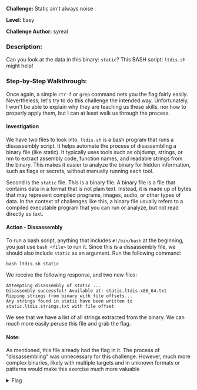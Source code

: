 **Challenge:** Static ain't always noise

**Level:** Easy

**Challenge Author:** syreal

### Description: 
Can you look at the data in this binary: `static`? This BASH script: `ltdis.sh` might help!

### Step-by-Step Walkthrough:
Once again, a simple `ctr-f` or `grep` command nets you the flag fairly easily. Nevertheless, let's try to do this challenge the intended way. Unfortunately, I won't be able to explain why they are teaching us these skills, nor how to properly apply them, but I can at least walk us through the process.

#### Investigation
We have two files to look into. `ltdis.sh` is a bash program that runs a dissassembly script. It helps automate the process of disassembling a binary file (like static). It typically uses tools such as objdump, strings, or nm to extract assembly code, function names, and readable strings from the binary. This makes it easier to analyze the binary for hidden information, such as flags or secrets, without manually running each tool.

Second is the `static` file. This is a binary file. A binary file is a file that contains data in a format that is not plain text. Instead, it is made up of bytes that may represent compiled programs, images, audio, or other types of data. In the context of challenges like this, a binary file usually refers to a compiled executable program that you can run or analyze, but not read directly as text.

#### Action - Dissassembly
To run a bash script, anything that includes `#!/bin/bash` at the beginning, you just use `bash <file>` to run it. Since this is a dissassembly file, we should also include `static` as an argument. Run the following command:

`bash ltdis.sh static`

We receive the following response, and two new files:

```
Attempting disassembly of static ...
Disassembly successful! Available at: static.ltdis.x86_64.txt
Ripping strings from binary with file offsets...
Any strings found in static have been written to static.ltdis.strings.txt with file offset
```

We see that we have a list of all strings extracted from the binary. We can much more easily peruse this file and grab the flag.

#### Note: 
As mentioned, this file already had the flag in it. The process of "dissassembling" was unnecessary for this challenge. However, much more complex binaries, likely with multiple targets and in unknown formats or patterns would make this exercise much more valuable

<details><summary>Flag</summary>
    <pre>
    picoCTF{d15a5m_t34s3r_1e6a7731}
    </pre>
   </details>